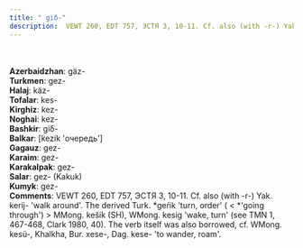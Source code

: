 ```yaml
---
title: " giδ-"
description:  VEWT 260, EDT 757, ЭСТЯ 3, 10-11. Cf. also (with -r-) Yak. kerij- 'walk around'. The derived Turk. *geŕik 'turn, order' ( < *'going through') > MMong. kešik (SH), WMong. kesig 'wake, turn' (see TMN 1, 467-468, Clark 1980, 40). The verb itself was also borrowed, cf. WMong. kesü-, Khalkha, Bur. xese-, Dag. kese- 'to wander, roam'.
---
```

<p data-pagefind-weight="0.5">
<strong></strong><br><br>
<strong>Azerbaidzhan</strong>:  gäz-<br>
<strong>Turkmen</strong>:  gez-<br>
<strong>Halaj</strong>:  käz-<br>
<strong>Tofalar</strong>:  kes-<br>
<strong>Kirghiz</strong>:  kez-<br>
<strong>Noghai</strong>:  kez-<br>
<strong>Bashkir</strong>:  giδ-<br>
<strong>Balkar</strong>:  [kezik 'очередь']<br>
<strong>Gagauz</strong>:  gez-<br>
<strong>Karaim</strong>:  gez-<br>
<strong>Karakalpak</strong>:  gez-<br>
<strong>Salar</strong>:  gez- (Kakuk)<br>
<strong>Kumyk</strong>:  gez-<br>
<strong>Comments</strong>:  VEWT 260, EDT 757, ЭСТЯ 3, 10-11. Cf. also (with -r-) Yak. kerij- 'walk around'. The derived Turk. *geŕik 'turn, order' ( < *'going through') > MMong. kešik (SH), WMong. kesig 'wake, turn' (see TMN 1, 467-468, Clark 1980, 40). The verb itself was also borrowed, cf. WMong. kesü-, Khalkha, Bur. xese-, Dag. kese- 'to wander, roam'.<br>

</p>
